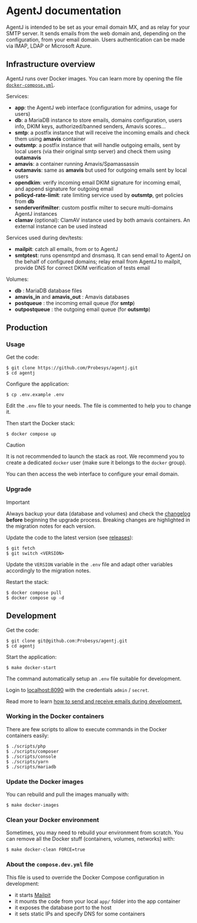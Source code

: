 # AgentJ documentation

AgentJ is intended to be set as your email domain MX, and as relay for your SMTP server.
It sends emails from the web domain and, depending on the configuration, from your email domain.
Users authentication can be made via IMAP, LDAP or Microsoft Azure.

## Infrastructure overview

AgentJ runs over Docker images.
You can learn more by opening the file [`docker-compose.yml`](/docker-compose.yml).

Services:

- **app**: the AgentJ web interface (configuration for admins, usage for users)
- **db**: a MariaDB instance to store emails, domains configuration, users info, DKIM keys, authorized/banned senders, Amavis scores…
- **smtp**: a postfix instance that will receive the incoming emails and check them using **amavis** container
- **outsmtp**: a postfix instance that will handle outgoing emails, sent by local users (via their original smtp server) and check them using **outamavis**
- **amavis**: a container running Amavis/Spamassassin
- **outamavis**: same as **amavis** but used for outgoing emails sent by local users
- **opendkim**: verify incoming email DKIM signature for incoming email, and append signature for outgoing email
- **policyd-rate-limit**: rate limiting service used by **outsmtp**, get policies from **db**
- **senderverifmilter**: custom postfix milter to secure multi-domains AgentJ instances
- **clamav** (optional): ClamAV instance used by both amavis containers. An external instance can be used instead

Services used during dev/tests:

- **mailpit**: catch all emails, from or to AgentJ
- **smtptest**: runs opensmtpd and dnsmasq. It can send email to AgentJ on the behalf of configured domains; relay email from AgentJ to mailpit, provide DNS for correct DKIM verification of tests email

Volumes:

- **db** : MariaDB database files
- **amavis_in** and **amavis_out** : Amavis databases
- **postqueue** : the incoming email queue (for **smtp**)
- **outpostqueue** : the outgoing email queue (for **outsmtp**)

## Production

### Usage

Get the code:

```console
$ git clone https://github.com/Probesys/agentj.git
$ cd agentj
```

Configure the application:

```console
$ cp .env.example .env
```

Edit the `.env` file to your needs.
The file is commented to help you to change it.

Then start the Docker stack:

```console
$ docker compose up
```

> [!CAUTION]
> It is not recommended to launch the stack as root.
> We recommend you to create a dedicated `docker` user (make sure it belongs to the `docker` group).

You can then access the web interface to configure your email domain.

### Upgrade

> [!IMPORTANT]
> Always backup your data (database and volumes) and check the [changelog](/CHANGELOG.md) **before** beginning the upgrade process.
> Breaking changes are highlighted in the migration notes for each version.

Update the code to the latest version (see [releases](https://github.com/Probesys/agentj/releases)):

```console
$ git fetch
$ git switch <VERSION>
```

Update the `VERSION` variable in the `.env` file and adapt other variables accordingly to the migration notes.

Restart the stack:

```console
$ docker compose pull
$ docker compose up -d
```

## Development

Get the code:

```console
$ git clone git@github.com:Probesys/agentj.git
$ cd agentj
```

Start the application:

```console
$ make docker-start
```

The command automatically setup an `.env` file suitable for development.

Login to [localhost:8090](http://localhost:8090) with the credentials `admin` / `secret`.

Read more to learn [how to send and receive emails during development.](/docs/dev_mail.md)

### Working in the Docker containers

There are few scripts to allow to execute commands in the Docker containers easily:

```
$ ./scripts/php
$ ./scripts/composer
$ ./scripts/console
$ ./scripts/yarn
$ ./scripts/mariadb
```

### Update the Docker images

You can rebuild and pull the images manually with:

```console
$ make docker-images
```

### Clean your Docker environment

Sometimes, you may need to rebuild your environment from scratch.
You can remove all the Docker stuff (containers, volumes, networks) with:

```console
$ make docker-clean FORCE=true
```

### About the `compose.dev.yml` file

This file is used to override the Docker Compose configuration in development:

- it starts [Mailpit](https://mailpit.axllent.org)
- it mounts the code from your local `app/` folder into the app container
- it exposes the database port to the host
- it sets static IPs and specify DNS for some containers
